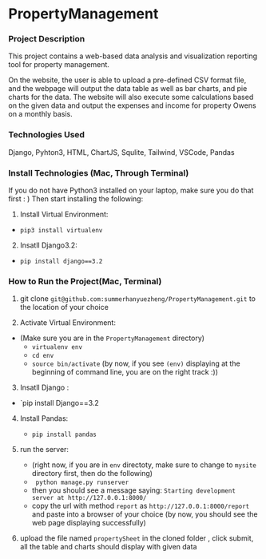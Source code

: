 # PropertyManagement
### Project Description
This project contains a web-based data analysis and visualization reporting tool for property management. 

On the website, the user is able to upload a pre-defined CSV format file, and the webpage will output the data table as well as bar charts, and pie charts for the data. The website will also execute some calculations based on the given data and output the expenses and income for property Owens on a monthly basis. 

### Technologies Used
Django, Pyhton3, HTML, ChartJS, Squlite, Tailwind, VSCode, Pandas

### Install Technologies (Mac, Through Terminal)
If you do not have Python3 installed on your laptop, make sure you do that first : )
Then start installing the following:

1. Install Virtual Environment: 
  * `pip3 install virtualenv`
2. Insatll Django3.2:
  * `pip install django==3.2`


### How to Run the Project(Mac, Terminal)
1. git clone `git@github.com:summerhanyuezheng/PropertyManagement.git` to the location of your choice

2. Activate Virtual Environment: 
  - (Make sure you are in the `PropertyManagement` directory)
    * `virtualenv env`
    * `cd env`
    * `source bin/activate`
(by now, if you see `(env)` displaying at the beginning of command line, you are on the right track :))
  
3. Insatll Django :
  * `pip install Django==3.2
  
4. Install Pandas:
    * `pip install pandas`
    
5. run the server:
   - (right now, if you are in `env` directoty, make sure to change to `mysite` directory first, then do the following)
    * ` python manage.py runserver`
    * then you should see a message saying: `Starting development server at http://127.0.0.1:8000/`
    * copy the url with method `report` as `http://127.0.0.1:8000/report` and paste into a browser of your choice
(by now, you should see the web page displaying successfully)

6. upload the file named `propertySheet` in the cloned folder , click submit, all the table and charts should display with given data
   

